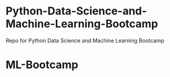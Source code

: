 # Python-Data-Science-and-Machine-Learning-Bootcamp
Repo for Python Data Science and Machine Learning Bootcamp
# ML-Bootcamp
